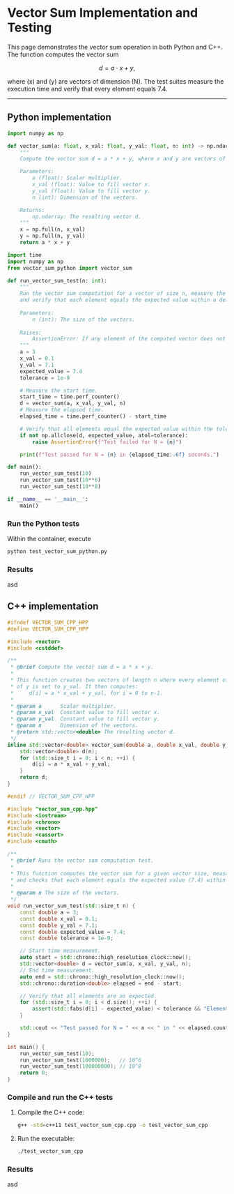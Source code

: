 # Vector Sum Implementation and Testing

This page demonstrates the vector sum operation in both Python and C++. The function computes the vector sum

$$
d = a \cdot x + y,
$$

where \(x\) and \(y\) are vectors of dimension \(N\). The test suites measure the execution time and verify that every element equals 7.4.

---

## Python implementation

```python linenums="1" title="vector_sum_python.py"
import numpy as np

def vector_sum(a: float, x_val: float, y_val: float, n: int) -> np.ndarray:
    """
    Compute the vector sum d = a * x + y, where x and y are vectors of length n.

    Parameters:
        a (float): Scalar multiplier.
        x_val (float): Value to fill vector x.
        y_val (float): Value to fill vector y.
        n (int): Dimension of the vectors.

    Returns:
        np.ndarray: The resulting vector d.
    """
    x = np.full(n, x_val)
    y = np.full(n, y_val)
    return a * x + y
```

```python linenums="1" title="test_vector_sum_python.py"
import time
import numpy as np
from vector_sum_python import vector_sum

def run_vector_sum_test(n: int):
    """
    Run the vector sum computation for a vector of size n, measure the execution time,
    and verify that each element equals the expected value within a defined tolerance.
    
    Parameters:
        n (int): The size of the vectors.
    
    Raises:
        AssertionError: If any element of the computed vector does not match the expected value.
    """
    a = 3
    x_val = 0.1
    y_val = 7.1
    expected_value = 7.4
    tolerance = 1e-9

    # Measure the start time.
    start_time = time.perf_counter()
    d = vector_sum(a, x_val, y_val, n)
    # Measure the elapsed time.
    elapsed_time = time.perf_counter() - start_time

    # Verify that all elements equal the expected value within the tolerance.
    if not np.allclose(d, expected_value, atol=tolerance):
        raise AssertionError(f"Test failed for N = {n}")

    print(f"Test passed for N = {n} in {elapsed_time:.6f} seconds.")

def main():
    run_vector_sum_test(10)
    run_vector_sum_test(10**6)
    run_vector_sum_test(10**8)

if __name__ == '__main__':
    main()
```

### Run the Python tests

Within the container, execute

```bash
python test_vector_sum_python.py
```

### Results

asd

## C++ implementation

```cpp linenums="1" title="vector_sum_cpp.cpp"
#ifndef VECTOR_SUM_CPP_HPP
#define VECTOR_SUM_CPP_HPP

#include <vector>
#include <cstddef>

/**
 * @brief Compute the vector sum d = a * x + y.
 *
 * This function creates two vectors of length n where every element of x is set to x_val and every element
 * of y is set to y_val. It then computes:
 *     d[i] = a * x_val + y_val, for i = 0 to n-1.
 *
 * @param a      Scalar multiplier.
 * @param x_val  Constant value to fill vector x.
 * @param y_val  Constant value to fill vector y.
 * @param n      Dimension of the vectors.
 * @return std::vector<double> The resulting vector d.
 */
inline std::vector<double> vector_sum(double a, double x_val, double y_val, std::size_t n) {
    std::vector<double> d(n);
    for (std::size_t i = 0; i < n; ++i) {
        d[i] = a * x_val + y_val;
    }
    return d;
}

#endif // VECTOR_SUM_CPP_HPP
```

```cpp linenums="1" title="test_vector_sum_cpp.cpp"
#include "vector_sum_cpp.hpp"
#include <iostream>
#include <chrono>
#include <vector>
#include <cassert>
#include <cmath>

/**
 * @brief Runs the vector sum computation test.
 *
 * This function computes the vector sum for a given vector size, measures the execution time,
 * and checks that each element equals the expected value (7.4) within a small tolerance.
 *
 * @param n The size of the vectors.
 */
void run_vector_sum_test(std::size_t n) {
    const double a = 3;
    const double x_val = 0.1;
    const double y_val = 7.1;
    const double expected_value = 7.4;
    const double tolerance = 1e-9;

    // Start time measurement.
    auto start = std::chrono::high_resolution_clock::now();
    std::vector<double> d = vector_sum(a, x_val, y_val, n);
    // End time measurement.
    auto end = std::chrono::high_resolution_clock::now();
    std::chrono::duration<double> elapsed = end - start;

    // Verify that all elements are as expected.
    for (std::size_t i = 0; i < d.size(); ++i) {
        assert(std::fabs(d[i] - expected_value) < tolerance && "Element does not match expected value.");
    }

    std::cout << "Test passed for N = " << n << " in " << elapsed.count() << " seconds." << std::endl;
}

int main() {
    run_vector_sum_test(10);
    run_vector_sum_test(1000000);   // 10^6
    run_vector_sum_test(100000000); // 10^8
    return 0;
}
```

### Compile and run the C++ tests

1. Compile the C++ code:

    ```bash
    g++ -std=c++11 test_vector_sum_cpp.cpp -o test_vector_sum_cpp
    ```

2. Run the executable:

    ```bash
    ./test_vector_sum_cpp
    ```

### Results

asd
